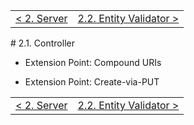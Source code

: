 <table>
  <tr>
    <td><a href="implementation-server">&lt; 2. Server</a></td>
    <td align="right"><a href="validator">2.2. Entity Validator &gt;</a></td>
  </tr>
</table>
# 2.1. Controller

* Extension Point: Compound URIs

* Extension Point: Create-via-PUT

<table>
  <tr>
    <td><a href="implementation-server">&lt; 2. Server</a></td>
    <td align="right"><a href="validator">2.2. Entity Validator &gt;</a></td>
  </tr>
</table>